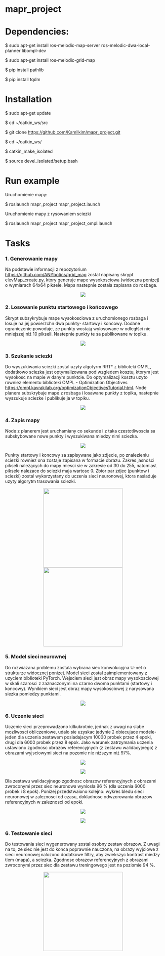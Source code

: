 # mapr_project

# Dependencies:

$ sudo apt-get install ros-melodic-map-server ros-melodic-dwa-local-planner libompl-dev

$ sudo apt-get install ros-melodic-grid-map

$ pip install pathlib

$ pip install tqdm

# Installation

$ sudo apt-get update

$ cd ~/catkin_ws/src

$ git clone https://github.com/Kamilkim/mapr_project.git

$ cd ~/catkin_ws/

$ catkin_make_isolated

$ source devel_isolated/setup.bash

# Run example

Uruchomienie mapy:

$ roslaunch mapr_project mapr_project.launch

Uruchomienie mapy z rysowaniem sciezki

$ roslaunch mapr_project mapr_project_ompl.launch


# Tasks

### 1. Generowanie mapy 
Na podstawie informacji z repozytorium https://github.com/ANYbotics/grid_map zostal napisany skrypt elevMap_create.py, ktory generuje mape wysokosciowa (widoczna ponizej) o wymiarach 64x64 piksele. Mapa nastepnie zostala zapisana do rosbaga.

<p align="center"> 
<img src="doc/elevation_map.JPG">
</p>

### 2. Losowanie punktu startowego i końcowego
Skrypt subsykrybuje mape wysokosciowa z uruchomionego rosbaga i losuje na jej powierzchn dwa punkty- startowy i koncowy. Dodane ograniczenie powoduje, ze punkty wostają wylosowane w odległści nie mniejszej niż 10 pikseli. Nastepnie punkty te sa publikowane w topiku.

<p align="center"> 
<img src="doc/elevation_map_points.JPG">
</p>

### 3. Szukanie sciezki 
Do wyszukiwania sciezki zostal uzyty algotyrm RRT* z biblioteki OMPL, dodatkowo sciezka jest optymalizowana pod wzgledem kosztu, ktorym jest wysokosc na mapie w danym punktcie. Do optymalizacji kosztu uzyto rowniez elementu biblioteki OMPL - Optimization Objectives
https://ompl.kavrakilab.org/optimizationObjectivesTutorial.html. Node planera subskrybuje mape z rosbaga i losawane punkty z topika, nastepnie wyszukuje sciezke i publikuje ja w topiku.

<p align="center"> 
<img src="doc/elevation_map_path.JPG">
</p>

### 4. Zapis mapy 
Node z planerem jest uruchamiany co sekunde i z taka czestotliwoscia sa subskybowane nowe punkty i wyszukiwana miedzy nimi sciezka.

<p align="center"> 
<img src="doc/planning.gif">
</p>

Punkty startowy i koncowy sa zapisywane jako zdjecie, po znalezieniu sciezki rowniez ona zostaje zapisana w formacie obrazu. Zakres jasności pikseli należących do mapy miesci sie w zakresie od 30 do 255, natomiast piksele nalezace do sciezki maja wartosc 0. Zbior par zdjec (punktow i sciezki) zostal wykorzystany do uczenia sieci neuronowej, ktora nasladuje uzyty algorytm trasowania sciezki.

<p align="center"> 
<img src="doc/data_point.png" width="256px" height="256px">
<img src="doc/data_path.png" width="256px" height="256px">
</p>

### 5. Model sieci neurownej 
Do rozwiazana problemu zostala wybrana siec konwolucyjna U-net o strukturze widocznej ponizej. Model sieci zostal zaimplementowany z uzyciem biblioteki PyTorch. Wejsciem sieci jest obraz mapy wysokosciowej w skali szarosci z zaznaczonymi na czarno dwoma punktami (startowy i koncowy). Wynikiem sieci jest obraz mapy wysokosciowej z narysowana siezka pomiedzy punktami.

<p align="center"> 
<img src="doc/Model_sieci.PNG">
</p>

### 6. Uczenie sieci 
Uczenie sieci przeprowadzono kilkukrotnie, jednak z uwagi na slabe mozliwosci obliczeniowe, udalo sie uzyskac jedynie 2 obiecujace modele- jeden dla uczenia zestawem posiadajacym 10000 probek przez 4 epoki, drugi dla 6000 probek przez 8 epok. Jako warunek zatrzymania uczenia ustawiono zgodnosc obrazow referencyjnych (z zestawu walidacyjnego) z obrazami wyjsciowymi sieci na pozomie nie niższym niż 97%.

<p align="center"> 
<img src="doc/1000probek_4epoki.png">
</p>

<p align="center"> 
<img src="doc/6000probek_8epok.png">
</p>

Dla zestawu walidacyjnego zgodnosc obrazow referencyjnych z obrazami zwroconymi przez siec neuronowa wyniosla 96 % (dla uczenia 6000 probek i 8 epok).
Ponizej przedstwaiono kolejno: wykres bledu sieci neuronowej w zaleznosci od czasu, dokladnosc odwzorowania obrazow referencyjnych w zaleznosci od epoki.

<p align="center"> 
<img src="doc/Loss_figure.png">
</p>

<p align="center"> 
<img src="doc/Accuracy_figure.png">
</p>

### 6. Testowanie sieci 
Do testowania sieci wygenerowany zostal osobny zestaw obrazow. Z uwagi na to, ze siec nie jest do konca poprawnie nauczona, na obrazy wyjciowe z sieci neuronowej nalozono dodatkowe filtry, aby zwiekszyc kontrast miedzy tlem (mapa), a sciezka. Zgodnosc obrazow referencyjnych z obrazami zwroconymi przez siec dla zestawu treningowego jest na poziomie 94 %.

<p align="center"> 
<img src="doc/Tesing.png" width="256px" height="256px">
</p>



